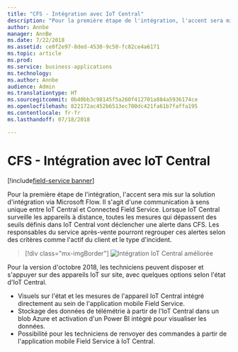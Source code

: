 ```yaml
---
title: "CFS - Intégration avec IoT Central"
description: "Pour la première étape de l'intégration, l'accent sera mis sur la solution d'intégration via Flow."
author: Annbe
manager: AnnBe
ms.date: 7/22/2018
ms.assetid: ce0f2e97-8ded-4530-9c50-fc82ce4a6171
ms.topic: article
ms.prod: 
ms.service: business-applications
ms.technology: 
ms.author: Annbe
audience: Admin
ms.translationtype: HT
ms.sourcegitcommit: 0b40bb3c98145f5a260f412701a884a5936174ce
ms.openlocfilehash: 822172ac452b6513ec700dc421fa61b7faffa195
ms.contentlocale: fr-fr
ms.lasthandoff: 07/18/2018

---
```

#  <a name="cfs---integration-with-iot-central"></a>CFS - Intégration avec IoT Central

[!include[field-service banner](../../../includes/field-service.md)]




Pour la première étape de l'intégration, l'accent sera mis sur la solution d'intégration via Microsoft Flow. Il s'agit d'une communication à sens unique entre IoT Central et Connected Field Service. Lorsque IoT Central surveille les appareils à distance, toutes les mesures qui dépassent des seuils définis dans IoT Central vont déclencher une alerte dans CFS. Les responsables du service après-vente pourront regrouper ces alertes selon des critères comme l'actif du client et le type d'incident.

> [!div class="mx-imgBorder"]
> ![](media/enhanced-iot-central-integration-1.png "Intégration IoT Central améliorée")
<!-- picture -->


Pour la version d'octobre 2018, les techniciens peuvent disposer et s'appuyer sur des appareils IoT sur site, avec quelques options selon l'état d'IoT Central.

-   Visuels sur l'état et les mesures de l'appareil IoT Central intégré directement au sein de l'application mobile Field Service.
-   Stockage des données de télémétrie à partir de l'IoT Central dans un blob Azure et activation d'un Power BI intégré pour visualiser les données.
-   Possibilité pour les techniciens de renvoyer des commandes à partir de l'application mobile Field Service à IoT Central.


